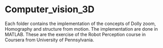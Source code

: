 # Computer_vision_3D
Each folder contains the implementation of the concepts of Dolly zoom, Homography and structure from motion. The implementation are done in MATLAB. These are the exercise of the Robot Perception course in Coursera from University of Pennsylvania.
